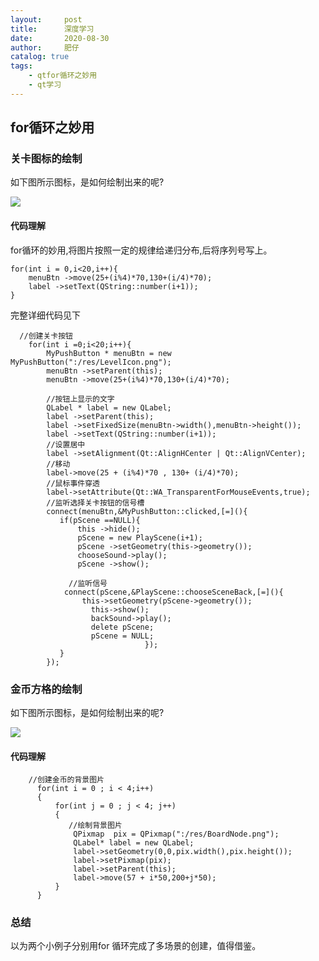 ```yaml
---
layout:     post
title:      深度学习
date:       2020-08-30
author:     肥仔
catalog: true
tags:
    - qtfor循环之妙用
    - qt学习
--- 
```


## for循环之妙用
### 关卡图标的绘制
如下图所示图标，是如何绘制出来的呢?

<img src ="https://daniao2017.github.io/img/in_post/asserts/coin.png">

#### 代码理解
for循环的妙用,将图片按照一定的规律给递归分布,后将序列号写上。
```
for(int i = 0,i<20,i++){
    menuBtn ->move(25+(i%4)*70,130+(i/4)*70);
    label ->setText(QString::number(i+1));
}
```
完整详细代码见下
```
  //创建关卡按钮
    for(int i =0;i<20;i++){
        MyPushButton * menuBtn = new MyPushButton(":/res/LevelIcon.png");
        menuBtn ->setParent(this);
        menuBtn ->move(25+(i%4)*70,130+(i/4)*70);

        //按钮上显示的文字
        QLabel * label = new QLabel;
        label ->setParent(this);
        label ->setFixedSize(menuBtn->width(),menuBtn->height());
        label ->setText(QString::number(i+1));
        //设置居中
        label ->setAlignment(Qt::AlignHCenter | Qt::AlignVCenter);
        //移动
        label->move(25 + (i%4)*70 , 130+ (i/4)*70);
        //鼠标事件穿透
        label->setAttribute(Qt::WA_TransparentForMouseEvents,true);
        //监听选择关卡按钮的信号槽
        connect(menuBtn,&MyPushButton::clicked,[=](){
           if(pScene ==NULL){
               this ->hide();
               pScene = new PlayScene(i+1);
               pScene ->setGeometry(this->geometry());
               chooseSound->play();
               pScene ->show();

             //监听信号
            connect(pScene,&PlayScene::chooseSceneBack,[=](){
                this->setGeometry(pScene->geometry());
                  this->show();
                  backSound->play();
                  delete pScene;
                  pScene = NULL;
                              });
           }
        });
```
### 金币方格的绘制

如下图所示图标，是如何绘制出来的呢?

<img src ="https://daniao2017.github.io/img/in_post/asserts/background.png">

#### 代码理解

```
    //创建金币的背景图片
      for(int i = 0 ; i < 4;i++)
      {
          for(int j = 0 ; j < 4; j++)
          {
             //绘制背景图片
              QPixmap  pix = QPixmap(":/res/BoardNode.png");
              QLabel* label = new QLabel;
              label->setGeometry(0,0,pix.width(),pix.height());
              label->setPixmap(pix);
              label->setParent(this);
              label->move(57 + i*50,200+j*50);
          }
      }

```

### 总结

以为两个小例子分别用for 循环完成了多场景的创建，值得借鉴。